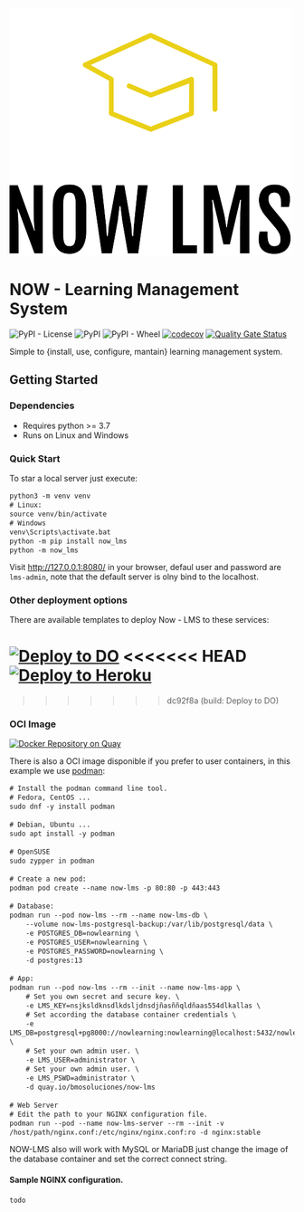 ![Logo](https://raw.githubusercontent.com/bmosoluciones/now-lms/main/now_lms/static/icons/logo/logo_small.png)

# NOW - Learning Management System
![PyPI - License](https://img.shields.io/pypi/l/now_lms?color=brightgreen&logo=apache&logoColor=white)
![PyPI](https://img.shields.io/pypi/v/now_lms?color=brightgreen&label=version&logo=python&logoColor=white)
![PyPI - Wheel](https://img.shields.io/pypi/wheel/now_lms?logo=python&logoColor=white)
[![codecov](https://codecov.io/gh/bmosoluciones/now-lms/branch/main/graph/badge.svg?token=SFVXF6Y3R3)](https://codecov.io/gh/bmosoluciones/now-lms)
[![Quality Gate Status](https://sonarcloud.io/api/project_badges/measure?project=bmosoluciones_now-lms&metric=alert_status)](https://sonarcloud.io/dashboard?id=bmosoluciones_now-lms)

Simple to {install, use, configure, mantain} learning management system.

## Getting Started

### Dependencies

* Requires python >= 3.7
* Runs on Linux and Windows

### Quick Start

To star a local server just execute:

```
python3 -m venv venv
# Linux:
source venv/bin/activate
# Windows
venv\Scripts\activate.bat
python -m pip install now_lms
python -m now_lms
```

Visit http://127.0.0.1:8080/ in your browser, defaul user and password are `lms-admin`, note that the default server is olny bind to the localhost.

### Other deployment options

There are available templates to deploy Now - LMS to these services:

[![Deploy to DO](https://img.shields.io/badge/DO-Deploy%20to%20DO-blue "Deploy as Digital Ocean App")](https://cloud.digitalocean.com/apps/new?repo=https://github.com/bmosoluciones/now-lms/tree/main)
<<<<<<< HEAD
[![Deploy to Heroku](https://img.shields.io/badge/Heroku-Deploy%20to%20Heroku-blueviolet "Deploy to Heroku")](https://heroku.com/deploy?template=https://github.com/bmosoluciones/now-lms/tree/main)
=======
>>>>>>> dc92f8a (build: Deploy to DO)


### OCI Image
[![Docker Repository on Quay](https://quay.io/repository/bmosoluciones/now-lms/status "Docker Repository on Quay")](https://quay.io/repository/bmosoluciones/now-lms)

There is also a OCI image disponible if you prefer to user containers, in this example we use [podman](https://podman.io/):

```
# Install the podman command line tool.
# Fedora, CentOS ...
sudo dnf -y install podman

# Debian, Ubuntu ...
sudo apt install -y podman

# OpenSUSE
sudo zypper in podman

# Create a new pod:
podman pod create --name now-lms -p 80:80 -p 443:443

# Database:
podman run --pod now-lms --rm --name now-lms-db \
    --volume now-lms-postgresql-backup:/var/lib/postgresql/data \
    -e POSTGRES_DB=nowlearning \
    -e POSTGRES_USER=nowlearning \
    -e POSTGRES_PASSWORD=nowlearning \
    -d postgres:13

# App:
podman run --pod now-lms --rm --init --name now-lms-app \
    # Set you own secret and secure key. \
    -e LMS_KEY=nsjksldknsdlkdsljdnsdjñasññqldñaas554dlkallas \
    # Set according the database container credentials \
    -e LMS_DB=postgresql+pg8000://nowlearning:nowlearning@localhost:5432/nowlearning \
    # Set your own admin user. \ 
    -e LMS_USER=administrator \
    # Set your own admin user. \
    -e LMS_PSWD=administrator \  
    -d quay.io/bmosoluciones/now-lms

# Web Server
# Edit the path to your NGINX configuration file.
podman run --pod --name now-lms-server --rm --init -v /host/path/nginx.conf:/etc/nginx/nginx.conf:ro -d nginx:stable

```

NOW-LMS also will work with MySQL or MariaDB just change the image of the database container and set the correct connect string.

#### Sample NGINX configuration.

```
todo
```



